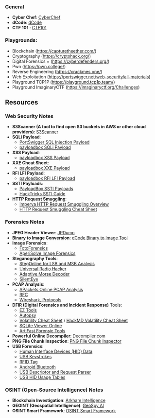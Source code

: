 ### General
- **Cyber Chef**: [CyberChef](https://gchq.github.io/CyberChef/)
- **dCode**: [dCode](https://www.dcode.fr/)
- **CTF 101** : [CTF101](https://ctf101.org/)

### Playgrounds:
- Blockchain (https://capturetheether.com/) 
- Cryptography (https://cryptohack.org/)
- Digital Forensics = (https://cyberdefenders.org/)
- Pwn (https://pwn.college/)
- Reverse Engineering (https://crackmes.one/)
- Web Exploitation (https://portswigger.net/web-security/all-materials)
- Playground TCP1P (https://playground.tcp1p.team/)
- Playground ImaginaryCTF (https://imaginaryctf.org/Challenges)

## Resources
### Web Security Notes

- **S3Scanner (A tool to find open S3 buckets in AWS or other cloud providers)**: [S3Scanner](https://github.com/sa7mon/S3Scanner)
- **SQLi Payload**:
  - [PortSwigger SQL Injection Payload](https://portswigger.net/web-security/sql-injection/cheat-sheet)
  - [payloadbox SQLi Payload](https://github.com/payloadbox/sql-injection-payload-list)
- **XSS Payload**:
  - [payloadbox XSS Payload](https://github.com/payloadbox/xss-payload-list)
- **XXE Cheat Sheet**:
  - [payloadbox XXE Payload](https://github.com/payloadbox/xxe-injection-payload-list)
- **RFI LFI Payload**:
  - [payloadbox RFI LFI Payload](https://github.com/payloadbox/rfi-lfi-payload-list)
- **SSTI Payloads**:
  - [PayloadBox SSTI Payloads](https://github.com/payloadbox/ssti-payloads)
  - [HackTricks SSTI Guide](https://book.hacktricks.xyz/pentesting-web/ssti-server-side-template-injection)
- **HTTP Request Smuggling**:
  - [Imperva HTTP Request Smuggling Overview](https://www.imperva.com/learn/application-security/http-request-smuggling/)
  - [HTTP Request Smuggling Cheat Sheet](https://0xn3va.gitbook.io/cheat-sheets/web-application/http-request-smuggling)

### Forensics Notes

- **JPEG Header Viewer**: [JPDump](https://cyber.meme.tips/jpdump/#)
- **Binary to Image Conversion**: [dCode Binary to Image Tool](https://www.dcode.fr/binary-image)
- **Image Forensics**:
  - [FotoForensics](https://fotoforensics.com/)
  - [AperiSolve Image Forensics](https://aperisolve.com/)
- **Steganography Tools**:
  - [StegOnline for LSB and MSB Analysis](https://georgeom.net/StegOnline/image)
  - [Universal Radio Hacker](https://github.com/jopohl/urh)
  - [Adaptive Morse Decoder](https://morsecode.world/international/decoder/audio-decoder-adaptive.html)
  - [SilentEye](https://achorein.github.io/silenteye/)
- **PCAP Analysis**:
  - [APackets Online PCAP Analysis](https://apackets.com/)
  - [RFC](https://www.ietf.org/process/rfcs/)
  - [Wireshark, Protocols](https://wiki.wireshark.org/ProtocolReference)
- **DFIR (Digital Forensics and Incident Response)** Tools:
  - [EZ Tools](https://ericzimmerman.github.io/#!index.md)
  - [Autopsy](https://www.autopsy.com/)
  - [Volatility Cheat Sheet](https://blog.onfvp.com/post/volatility-cheatsheet/) / [HackMD Volatility Cheat Sheet](https://hackmd.io/@TuX-/BymMpKd0s)
  - [SQLite Viewer Online](https://sqliteviewer.app/)
  - [ArtiFast Forensic Tools](https://forensafe.com/free.html)
- **Powerful Online Decompiler**: [Decompiler.com](https://decompiler.com/)
- **PNG File Chunk Inspection**: [PNG File Chunk Inspector](https://www.nayuki.io/page/png-file-chunk-inspector)
- **USB Forensics**:
  - [Human Interface Devices (HID) Data](https://wiki.osdev.org/USB_Human_Interface_Devices)
  - [USB Keystrokes](https://book.hacktricks.xyz/generic-methodologies-and-resources/basic-forensic-methodology/pcap-inspection/usb-keystrokes)
  - [RFID Tag](https://openrepository.aut.ac.nz/handle/10292/1348)
  - [Android Bluetooth](https://forensafe.com/blogs/Android_Bluetooth.html)
  - [USB Descriptor and Request Parser](https://eleccelerator.com/usbdescreqparser/)
  - [USB HID Usage Tables](https://www.usb.org/sites/default/files/documents/hut1_12v2.pdf)

### OSINT (Open-Source Intelligence) Notes

- **Blockchain Investigation**: [Arkham Intelligence](https://www.arkhamintelligence.com/)
- **GEOINT (Geospatial Intelligence)**: [GeoSpy AI](https://geospy.ai/)
- **OSINT Smart Framework**: [OSINT Smart Framework](https://start.me/p/lL98AO/osint-smart-framework)
